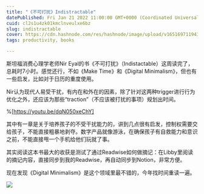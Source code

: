 ```yaml
---
title: "《不可打扰》Indistractable"
datePublished: Fri Jan 21 2022 11:00:00 GMT+0000 (Coordinated Universal Time)
cuid: cl2s1u4zk01kmclnveulxe6bz
slug: indistractable
cover: https://cdn.hashnode.com/res/hashnode/image/upload/v1651697119438/C-tpNKgkR.jpg
tags: productivity, books

---
```


斯坦福消费心理学老师Nir Eyal的书《不可打扰》（Indistactable）这周读完了，总耗时7小时。感觉还行，不如《Make Time》和《Digital Minimalism》，但也有一些启发，比如对于日历的重度使用。

Nir认为现代人易受干扰，有内在和外在的因素，除了针对这两种trigger进行行为优化之外，还应该为那些“traction”（不应该被打扰的事项）规划出时间。

%[https://youtu.be/dqN050xeChY]

其中有一章是关于培养孩子的不受干扰能力的，讲到几点很有启发，控制权需要交给孩子，不能直接粗暴地剥夺。数字产品就像游泳，在确保孩子有自救能力和意识之前，不能直接甩一个手机给他们玩就了事。

其实阅读这本书最大的收获是测试了通过Readwise如何做摘记：在Libby里阅读的摘记内容，直接同步到我的Readwise，再自动同步到Notion，非常方便。

现在发现《Digital Minimalism》是这个领域里最不错的，今年找时间重读一遍。

![](https://i.imgur.com/a5oQP0G.jpg)
